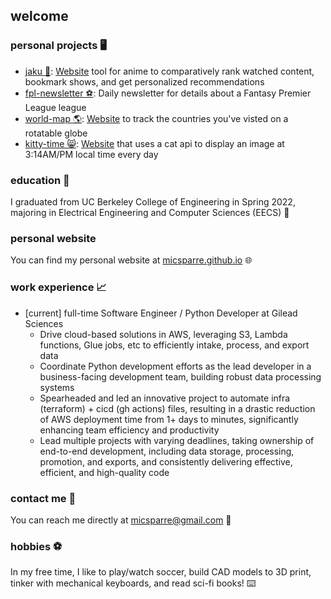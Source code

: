 ## welcome

### personal projects 🖥️

- [jaku 🚥](https://github.com/micsparre/jaku#readme): [Website](https://anime-ranking-react.fly.dev/) tool for anime to comparatively rank watched content, bookmark shows, and get personalized recommendations
- [fpl-newsletter ⚽️](https://github.com/micsparre/fpl-newsletter#readme): Daily newsletter for details about a Fantasy Premier League league
- [world-map 🌎](https://github.com/micsparre/world-map#readme): [Website](https://micsparre.github.io/worldmap) to track the countries you've visted on a rotatable globe
- [kitty-time 😸](https://github.com/micsparre/kitty-time#readme): [Website](https://micsparre.github.io/kittytime) that uses a cat api to display an image at 3:14AM/PM local time every day

### education 📖

I graduated from UC Berkeley College of Engineering in Spring 2022, majoring in Electrical Engineering and Computer Sciences (EECS) 🐻

### personal website

You can find my personal website at [micsparre.github.io](https://micsparre.github.io) 🌐

### work experience 📈

- [current] full-time Software Engineer / Python Developer at Gilead Sciences
  - Drive cloud-based solutions in AWS, leveraging S3, Lambda functions, Glue jobs, etc to efficiently intake, process, and export data
  - Coordinate Python development efforts as the lead developer in a business-facing development team, building robust data processing systems
  - Spearheaded and led an innovative project to automate infra (terraform) + cicd (gh actions) files, resulting in a drastic reduction of AWS deployment time from 1+ days to minutes, significantly enhancing team efficiency and productivity
  - Lead multiple projects with varying deadlines, taking ownership of end-to-end development, including data storage, processing, promotion, and exports, and consistently delivering effective, efficient, and high-quality code

### contact me 📲

You can reach me directly at micsparre@gmail.com 📧

### hobbies ⚽️

In my free time, I like to play/watch soccer, build CAD models to 3D print, tinker with mechanical keyboards, and read sci-fi books! ⌨️
